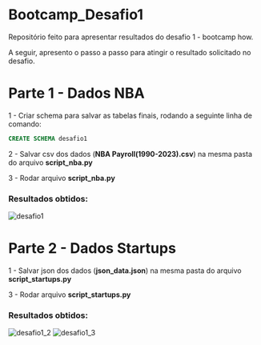# Bootcamp_Desafio1
Repositório feito para apresentar resultados do desafio 1 - bootcamp how.

A seguir, apresento o passo a passo para atingir o resultado solicitado no desafio.


# Parte 1 - Dados NBA

1 - Criar schema para salvar as tabelas finais, rodando a seguinte linha de comando:

```sql
CREATE SCHEMA desafio1 
```

2 - Salvar csv dos dados (**NBA Payroll(1990-2023).csv**) na mesma pasta do arquivo **script_nba.py**

3 - Rodar arquivo **script_nba.py**

### Resultados obtidos:

![desafio1](https://user-images.githubusercontent.com/74274626/231613320-acaabc6a-9bd2-48f3-899f-67ad0f3d8bb8.png)

# Parte 2 - Dados Startups

1 - Salvar json dos dados (**json_data.json**) na mesma pasta do arquivo **script_startups.py**

3 - Rodar arquivo **script_startups.py**

### Resultados obtidos:


![desafio1_2](https://user-images.githubusercontent.com/74274626/231624803-3dd7afe9-0f86-489f-9fc0-af096b6a705d.png)
![desafio1_3](https://user-images.githubusercontent.com/74274626/231624798-3ca9da0f-f1dd-464a-b667-835567513bb9.png)
